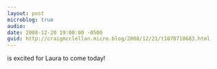 ```yaml
---
layout: post
microblog: true
audio: 
date: 2008-12-20 19:00:00 -0500
guid: http://craigmcclellan.micro.blog/2008/12/21/t1070710683.html
---
```

is excited for Laura to come today!
